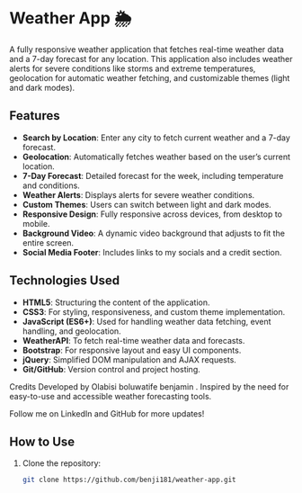 # Weather App 🌦️

A fully responsive weather application that fetches real-time weather data and a 7-day forecast for any location. This application also includes weather alerts for severe conditions like storms and extreme temperatures, geolocation for automatic weather fetching, and customizable themes (light and dark modes).

## Features
- **Search by Location**: Enter any city to fetch current weather and a 7-day forecast.
- **Geolocation**: Automatically fetches weather based on the user’s current location.
- **7-Day Forecast**: Detailed forecast for the week, including temperature and conditions.
- **Weather Alerts**: Displays alerts for severe weather conditions.
- **Custom Themes**: Users can switch between light and dark modes.
- **Responsive Design**: Fully responsive across devices, from desktop to mobile.
- **Background Video**: A dynamic video background that adjusts to fit the entire screen.
- **Social Media Footer**: Includes links to my socials and a credit section.

## Technologies Used
- **HTML5**: Structuring the content of the application.
- **CSS3**: For styling, responsiveness, and custom theme implementation.
- **JavaScript (ES6+)**: Used for handling weather data fetching, event handling, and geolocation.
- **WeatherAPI**: To fetch real-time weather data and forecasts.
- **Bootstrap**: For responsive layout and easy UI components.
- **jQuery**: Simplified DOM manipulation and AJAX requests.
- **Git/GitHub**: Version control and project hosting.

Credits
Developed by Olabisi boluwatife benjamin . 
Inspired by the need for easy-to-use and accessible weather forecasting tools.

Follow me on LinkedIn and GitHub for more updates!
## How to Use
1. Clone the repository:
   ```bash
   git clone https://github.com/benji181/weather-app.git
